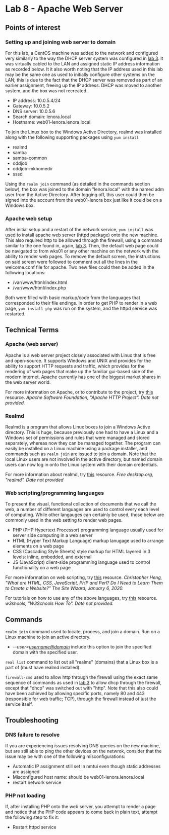 # Lab 8 - Apache Web Server

## Points of interest

### Setting up and joining web server to domain
For this lab, a CentOS machine was added to the network and configured very similarly to the way the DHCP server system was configured in [lab 3](https://github.com/lenora4321/SYS255-techjournal/blob/master/lab3.md).  It was virtually cabled to the LAN and assigned static IP address information as recorded below.  It it also worth noting that the IP address used in this lab may be the same one as used to initially configure other systems on the LAN; this is due to the fact that the DHCP server was removed as part of an earlier assignment, freeing up the IP address.  DHCP was moved to another system, and the box was not recreated.

 - IP address: 10.0.5.4/24
 - Gateway: 10.0.5.2
 - DNS server: 10.0.5.6
 - Search domain: lenora.local
 - Hostname: web01-lenora.lenora.local

To join the Linux box to the Windows Active Directory, realmd was installed along with the following supporting packages using ```yum install```

 - realmd
 - samba
 - samba-common
 - oddjob
 - oddjob-mkhomedir
 - sssd

Using the ```realm join``` command (as detailed in the commands section below), the box was joined to the domain "lenora.local" with the named adm user from the Active Directory.  After logging off, this user could then be signed into the account from the web01-lenora box just like it could be on a Windows box.

### Apache web setup
After initial setup and a restart of the network service, ```yum install``` was used to install apache web server (httpd package) onto the new machine.  This also required http to be allowed through the firewall, using a command similar to the one found in, again, [lab 3](https://github.com/lenora4321/SYS255-techjournal/blob/master/lab3.md).  Then, the default web page could be navigated to from wks01 or any other machine on the network with the ability to render web pages.  To remove the default screen, the instructions on said screen were followed to comment out all the lines in the welcome.conf file for apache.  Two new files could then be added in the following locations:

 - /var/www/html/index.html
 - /var/www/html/index.php

Both were filled with basic markup/code from the languages that corresponded to their file endings.  In order to get PHP to render in a web page, ```yum install php``` was run on the system, and the httpd service was restarted. 

## Technical Terms

### Apache (web server)
Apache is a web server project closely associated with Linux that is free and open-source.  It supports Windows and UNIX and provides for the ability to support HTTP requests and traffic, which provides for the rendering of web pages that make up the familiar gui-based side of the modern internet.  Apache currently has one of the biggest market shares in the web server world.

For more information on Apache, or to contribute to the project, try [this](https://httpd.apache.org/) resource.
*Apache Software Foundation, "Apache HTTP Project".  Date not provided.* 

### Realmd
Realmd is a program that allows Linux boxes to join a Windows Active directory.  This is huge, because previously one had to have a Linux and a Windows set of permissions and rules that were managed and stored separately, whereas now they can be managed together.  The program can easily be installed on a Linux machine using a package installer, and commands such as ```realm join``` are issued to join a domain.  Note that the local Linux users are not involved in the active directory, but named domain users can now log in onto the Linux system with their domain credentials.

For more information about realmd, try [this](https://www.freedesktop.org/software/realmd/) resource.
*Free desktop.org, "realmd".  Date not provided*

### Web scripting/programming languages
To present the visual, functional collection of documents that we call the web, a number of different languages are used to control every each level of computing.  While other langauges can certainly be used, those below are commonly used in the web setting to render web pages.

 - PHP (PHP Hypertext Processor) programming language usually used for server side computing in a web server
 - HTML (Hyper Text Markup Language) markup lanugage used to arrange elements on a web page
 - CSS (Cascading Style Sheets) style markup for HTML layered in 3 levels: inline, embedded, and external
 - JS (JavaScript) client-side programming language used to control functionality on a web page

For more information on web scripting, try [this](https://www.thesitewizard.com/html-tutorial/what-is-html.shtml) resource.
*Christopher Heng, "What are HTML, CSS, JavaScript, PHP and Perl? Do I Need to Learn Them to Create a Website?"  The Site Wizard, January 6, 2020.*

For tutorials on how to use any of the above languages, try [this](https://www.w3schools.com/howto/default_page4.asp) resource.
*w3shools, "W3Schools How To".  Date not provided.*

## Commands
```realm join``` command used to locate, process, and join a domain.  Run on a Linux machine to join an active directory.

 - *--user=<username@domain>* include this option to join the specified domain with the specified user.

```real list``` command to list out all "realms" (domains) that a Linux box is a part of (must have realmd installed).

```firewall-cmd``` used to allow http through the firewall using the exact same sequence of commands as used in [lab 3](https://github.com/lenora4321/SYS255-techjournal/blob/master/lab3.md) to allow dhcp through the firewall, except that "dhcp" was switched out with "http".  Note that this also could have been achieved by allowing specific ports, namely 80 and 443 (responsible for web traffic; TCP), through the firewall instead of just the service itself.

## Troubleshooting

### DNS failure to resolve
If you are experiencing issues resolving DNS queries on the new machine, but are still able to ping the other devices on the netwrok, consider that the issue may be with one of the following misconfigurations:

 - Automatic IP assignment still set in nmtui even though static addresses are assigned
 - Misconfigured host name: should be web01-lenora.lenora.local
 - restart network service

### PHP not loading
If, after installing PHP onto the web server, you attempt to render a page and notice that the PHP code appears to come back in plain text, attempt the following step to fix it:

 - Restart httpd service
